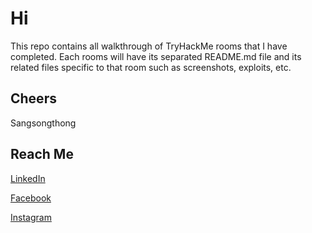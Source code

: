# Hi

This repo contains all walkthrough of TryHackMe rooms that I have completed.
Each rooms will have its separated README.md file and its related files specific to that room such as screenshots, exploits, etc.

## Cheers

Sangsongthong

## Reach Me

[LinkedIn](https://www.linkedin.com/in/sangsongthong-chantaranothai/)  

[Facebook](https://www.facebook.com/share/162kohswBD/?mibextid=qi2Omg)  

[Instagram](https://www.instagram.com/hexterika.cyberlab?igsh=cTRoaGxmNGxrcmMz)  
